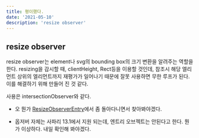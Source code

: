 ```yaml
---
title: 평이했다.
date: '2021-05-10'
description: 'resize observer'
---
```


## resize observer

resize observer는 element나 svg의 bounding box의 크기 변환을 알려주는 역할을 한다. resizing을 감시할 때, clientHeight, Rect등을 이용할 것인데, 참조시 해당 엘리먼트 상위의 엘리먼트까지 재평가가 일어나기 때문에 잘못 사용하면 무한 루프가 된다. 이를 해결하기 위해 만들어 진 것 같다.

사용은 intersectionObserver와 같다.

- 오 뭔가 [ResizeObserverEntry](https://developer.mozilla.org/en-US/docs/Web/API/ResizeObserverEntry)에서 좀 돌아다니면서 찾아봐야겠다.

- 옵저버 자체는 사파리 13.1에서 지원 되는데, 엔트리 오브젝트는 안된다고 한다. 뭔가 이상하다. 내일 확인해 봐야겠다.
